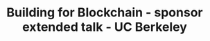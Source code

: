 ---
title: "Building for Blockchain - sponsor extended talk - UC Berkeley"
description: "This module talks more about the key features of Algorand and gives some real-life examples to help you understand better what the ASA, DeFi, Centralized Crypto Exchange, Smart Contracts are. For CS Students with background on Blockchain. By the end of this module, you should know more about Algorand&#39;s features and its capabilities."
type: "course"
category: "Blockchain Basics,Algorand Components"
difficulty: "Intermediate"
summary: "Detailed explanations of the key features of Algorand and some examples to help understand better"
file_path: ""
image: "https://assets-global.website-files.com/5e39e095596498a8b9624af1/5ffca6e3e0d8ad9231cc2af6_Portfolio-course---final.png"
link: "https://drive.google.com/file/d/15LicIN_eQYDl7LxtCcMVQRq1oSkgzffT/view?usp=sharing"
status: "open"
---